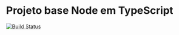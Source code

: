 # Projeto base Node em TypeScript

[![Build Status](https://travis-ci.com/luiscomp/node-backend.svg?branch=master)](https://travis-ci.com/luiscomp/node-backend)
